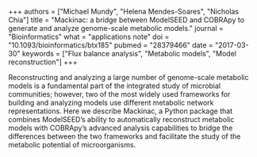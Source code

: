 +++
authors = ["Michael Mundy", "Helena Mendes-Soares", "Nicholas Chia"]
title = "Mackinac: a bridge between ModelSEED and COBRApy to generate and analyze genome-scale metabolic models."
journal = "Bioinformatics"
what = "applications note"
doi = "10.1093/bioinformatics/btx185"
pubmed = "28379466"
date = "2017-03-30"
keywords = ["Flux balance analysis", "Metabolic models", "Model reconstruction"]
+++

Reconstructing and analyzing a large number of genome-scale metabolic models is a fundamental part of the integrated study of microbial communities; however, two of the most widely used frameworks for building and analyzing models use different metabolic network representations. Here we describe Mackinac, a Python package that combines ModelSEED’s ability to automatically reconstruct metabolic models with COBRApy’s advanced analysis capabilities to bridge the differences between the two frameworks and facilitate the study of the metabolic potential of microorganisms.